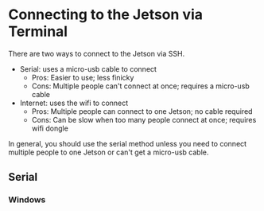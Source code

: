 # Connecting to the Jetson via Terminal

There are two ways to connect to the Jetson via SSH. 

* Serial: uses a micro-usb cable to connect
    * Pros: Easier to use; less finicky
    * Cons: Multiple people can't connect at once; requires a micro-usb cable
* Internet: uses the wifi to connect
    * Pros: Multiple people can connect to one Jetson; no cable required
    * Cons: Can be slow when too many people connect at once; requires wifi dongle

In general, you should use the serial method unless you need to connect multiple people to one Jetson or can't get a micro-usb cable.

## Serial
### Windows

